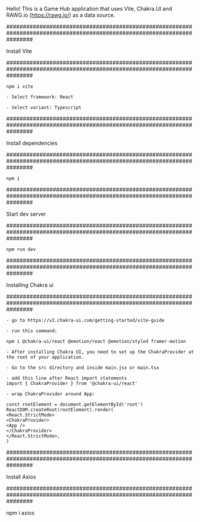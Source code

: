 Hello! This is a Game Hub application that uses Vite, Chakra.UI and RAWG.io (https://rawg.io/) as a data source.

########################################################################################################################

Install Vite

########################################################################################################################

    npm i vite

    - Select framework: React

    - Select variant: Typescript

########################################################################################################################

Install dependencies

########################################################################################################################

    npm i

########################################################################################################################

Start dev server

########################################################################################################################

    npm run dev

########################################################################################################################

Installing Chakra ui

########################################################################################################################

    - go to https://v2.chakra-ui.com/getting-started/vite-guide

    - run this command:

    npm i @chakra-ui/react @emotion/react @emotion/styled framer-motion

    - After installing Chakra UI, you need to set up the ChakraProvider at the root of your application.

    - Go to the src directory and inside main.jsx or main.tsx

    - add this line after React import statements
    import { ChakraProvider } from '@chakra-ui/react'

    - wrap ChakraProvider around App:

    const rootElement = document.getElementById('root')
    ReactDOM.createRoot(rootElement).render(
    <React.StrictMode>
    <ChakraProvider>
    <App />
    </ChakraProvider>
    </React.StrictMode>,
    )

########################################################################################################################

Install Axios

########################################################################################################################

npm i axios

